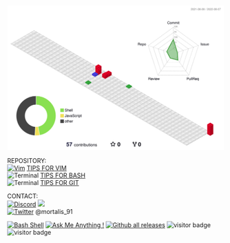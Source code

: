 ![image](./profile-3d-contrib/profile-gitblock.svg)

REPOSITORY: <br/>
[![Vim](https://img.shields.io/badge/--019733?logo=vim)](https://www.vim.org/) [TIPS FOR VIM](https://github.com/mortalis91/learnIT/blob/main/TIPS_FOR_VIM) <br/>
![Terminal](https://badgen.net/badge/icon/terminal?icon=terminal&label) [TIPS FOR BASH](https://github.com/mortalis91/learnIT/blob/main/TIPS_FOR_BASH) <br/>
![Terminal](https://badgen.net/badge/icon/git?icon=git&label) [TIPS FOR GIT](https://github.com/mortalis91/learnIT/blob/main/TIPS_FOR_GIT) <br/>

CONTACT: <br/>
[![Discord](https://badgen.net/badge/icon/discord?icon=discord&label)](https://https://discord.com/) ![](https://dcbadge.vercel.app/api/shield/418770751634800650?style=flat) <br/>
[![Twitter](https://badgen.net/badge/icon/twitter?icon=twitter&label)](https://twitter.com) @mortalis_91 <br/>

[![Bash Shell](https://badges.frapsoft.com/bash/v1/bash.png?v=103)](https://github.com/mortalis91/open-source-badges/)
[![Ask Me Anything !](https://img.shields.io/badge/Ask%20me-anything-1abc9c.svg)](https://GitHub.com/mortalis91/ama)
[![Github all releases](https://img.shields.io/github/downloads/Naereen/StrapDown.js/total.svg)](https://GitHub.com/mortalis91/StrapDown.js/releases/)
![visitor badge](https://visitor-badge.glitch.me/badge?page_id=mortalis91.visitor-badge)
![visitor badge](https://visitor-badge.glitch.me/badge?page_id=mortalis91.visitor-badge&left_text=My%20Page%20Visitors)
